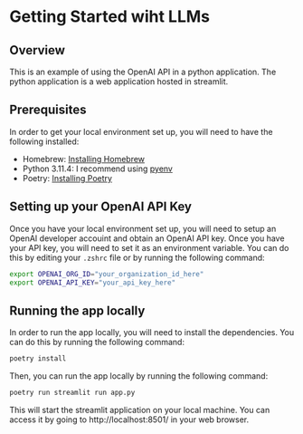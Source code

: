 # Getting Started wiht LLMs
## Overview
This is an example of using the OpenAI API in a python application. The python application is a web application hosted in streamlit.

## Prerequisites
In order to get your local environment set up, you will need to have the following installed:

- Homebrew: [Installing Homebrew](https://docs.brew.sh/Installation)
- Python 3.11.4: I recommend using [pyenv](https://github.com/pyenv/pyenv#getting-pyenv)
- Poetry: [Installing Poetry](https://python-poetry.org/docs/#installing-with-the-official-installer)

## Setting up your OpenAI API Key
Once you have your local environment set up, you will need to setup an OpenAI developer accouint and obtain an OpenAI API key. Once you have your API key, you will need to set it as an environment variable. You can do this by editing your `.zshrc` file or by running the following command:

```bash
export OPENAI_ORG_ID="your_organization_id_here"
export OPENAI_API_KEY="your_api_key_here"
```

## Running the app locally
In order to run the app locally, you will need to install the dependencies. You can do this by running the following command:

```bash
poetry install
```

Then, you can run the app locally by running the following command:

```bash
poetry run streamlit run app.py
```

This will start the streamlit application on your local machine. You can access it by going to http://localhost:8501/ in your web browser.
